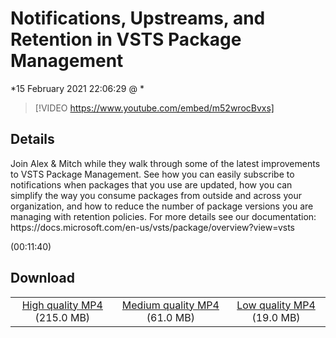 # Notifications, Upstreams, and Retention in VSTS Package Management

*15 February 2021 22:06:29 @ *

> [!VIDEO https://www.youtube.com/embed/m52wrocBvxs]

## Details

<p>Join Alex &amp; Mitch while they walk through some of the latest improvements to VSTS Package Management. See how you can easily subscribe to notifications when packages that you use are updated, how you can simplify the way you consume packages from outside and across your organization, and how to reduce the number of package versions you are managing with retention policies. For more details see our documentation: https://docs.microsoft.com/en-us/vsts/package/overview?view=vsts</p> (00:11:40)

## Download

||||
|:--:|:----:|:-:|
|[High quality MP4](https://sec.ch9.ms/ch9/397e/9986c084-b045-499f-8447-ff9a12ea397e/THR5058_high.mp4) (215.0 MB)|[Medium quality MP4](https://sec.ch9.ms/ch9/397e/9986c084-b045-499f-8447-ff9a12ea397e/THR5058_mid.mp4) (61.0 MB)|[Low quality MP4](https://sec.ch9.ms/ch9/397e/9986c084-b045-499f-8447-ff9a12ea397e/THR5058.mp4) (19.0 MB)|